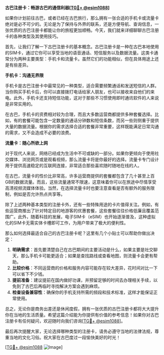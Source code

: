 **古巴注册卡：畅游古巴的通信利器[[TG💪+ @esim1088](https://t.me/s/esim1088)]**

如果你计划前往古巴，或者已经在古巴旅行，那么拥有一张合适的手机卡或流量卡绝对是必不可少的。无论是为了保持与外界的联系，还是方便导航、查询信息，一张优质的古巴注册卡都能让你的旅程更加顺畅。今天，我们就来详细聊聊古巴注册卡的各种类型及其使用技巧。

首先，让我们了解一下古巴注册卡的基本概念。古巴注册卡是一种在古巴本地使用的SIM卡，通过它你可以享受当地的语音通话、短信服务以及数据流量。这类卡通常分为两种主要类型：手机卡和流量卡。虽然它们的功能相似，但在具体用途上还是有些差异。

**手机卡：沟通无界限**

手机卡是古巴注册卡中最常见的一种类型，适合需要频繁通话和发送短信的人群。当你购买手机卡后，你可以直接拨打电话给家人朋友，也可以接收来自他们的来电。此外，手机卡还支持短信功能，这对于那些不习惯使用即时通讯软件的人来说是非常实用的。

在古巴，手机卡的资费相对较为合理，而且大多数运营商都提供多种套餐选择。比如，有的套餐可能包含一定数量的通话分钟数和短信条数，而另一些则侧重于提供大量的数据流量。根据你的需求选择合适的套餐非常重要，这样既能满足日常沟通的需求，又不会造成不必要的浪费。

**流量卡：随心所欲上网**

对于现代人来说，网络已经成为生活中不可或缺的一部分。如果你更倾向于使用社交媒体、浏览网页或是观看视频，那么流量卡将是你最好的选择。流量卡专门设计用于提供高速稳定的互联网连接，非常适合那些喜欢随时随地在线的人。

在古巴，流量卡的性价比非常高，许多运营商提供的套餐都包含了几十甚至上百GB的数据流量。而且，这些流量通常不限速，这意味着你可以在旅途中尽情享受高清视频流媒体体验。当然，在选择流量卡时也要注意查看是否有额外的服务限制，例如是否允许热点共享等。

除了上述两种基本类型的注册卡外，还有一些特殊用途的卡片值得关注。例如，有些运营商推出了针对特定目的地游客的优惠套餐，这些套餐往往价格低廉且覆盖范围广。此外，随着科技的发展，电子SIM卡（eSIM）也开始逐渐普及，这种虚拟化的SIM卡无需实体卡槽即可工作，为用户带来了极大的便利性。

那么如何选择最适合自己的古巴注册卡呢？这里有几个小贴士可以帮助你做出决定：

1. **明确需求**：首先要清楚自己在古巴期间的主要活动是什么，如果主要是社交聊天，那么手机卡可能更适合；如果是查找路线或查看地图，则流量卡会更有帮助。
2. **比较价格**：不同运营商的价格和服务内容可能存在较大差异，花时间对比一下可以省下不少钱。
3. **提前准备**：建议提前在国内做好功课，并预留足够的时间去办理相关手续，以免到了古巴后再临时寻找解决方案会遇到麻烦。
4. **检查设备兼容性**：确保你的手机支持所需的频段和技术标准，这样才能保证正常使用。

总之，无论你是商务出差还是休闲度假，拥有一张优质的古巴注册卡都将大大提升你在当地的生活质量。希望这篇介绍能为你提供有价值的参考信息！如果你对古巴注册卡有任何疑问，欢迎随时向我们咨询[[TG💪+ @esim1088](https://t.me/s/esim1088)]。

最后再次提醒大家，无论选择哪种类型的注册卡，请务必遵守当地的法律法规，尊重当地的文化习俗。祝大家在古巴度过一段愉快美好的时光！

[[TG💪+ @esim1088](https://t.me/s/esim1088) ![Image](https://i.postimg.cc/4NQfJmqS/Snipaste-2025-05-13-00-14-12.png)]